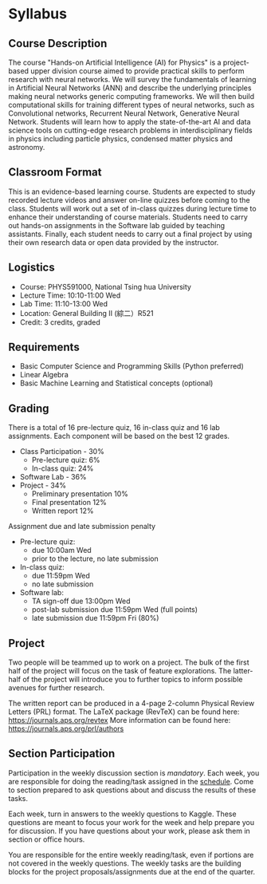 Syllabus
============================


## Course Description


The course "Hands-on Artificial Intelligence (AI) for Physics" is a project-based upper division course aimed to provide practical  skills to perform research with neural networks.
We will survey the fundamentals of learning in Artificial Neural Networks (ANN) and describe the underlying principles making neural networks generic computing frameworks. We will then build computational skills for training different types of neural networks, such as Convolutional networks, Recurrent Neural Network, Generative Neural Network. 
Students will learn how to apply the state-of-the-art AI and data science tools on cutting-edge research problems in interdisciplinary fields in physics including particle physics, condensed matter physics and astronomy.


## Classroom Format

This is an evidence-based learning course. Students are expected to study recorded lecture videos and answer on-line quizzes before coming to the class. Students will work out a set of in-class quizzes during lecture time to enhance their understanding of course materials. Students need to carry out hands-on assignments in the Software lab guided by teaching assistants. Finally, each student needs to carry out a final project by using their own research data or open data provided by the instructor.


## Logistics

* Course: PHYS591000, National Tsing hua University
* Lecture Time:  10:10-11:00 Wed
* Lab Time: 11:10-13:00 Wed
* Location: General Building II (綜二）R521
* Credit: 3 credits, graded

## Requirements
* Basic Computer Science and Programming Skills (Python preferred)
* Linear Algebra
* Basic Machine Learning and Statistical concepts (optional)


## Grading 
There is a total of 16 pre-lecture quiz, 16 in-class quiz and 16 lab  assignments. Each component will be based on the best 12 grades.

* Class Participation - 30%
  * Pre-lecture quiz: 6% 
  * In-class quiz: 24%
* Software Lab - 36%
* Project - 34%
  * Preliminary presentation 10%
  * Final presentation 12%
  * Written report 12%

Assignment due and late submission penalty
* Pre-lecture quiz: 
  * due 10:00am Wed 
  * prior to the lecture, no late submission
* In-class quiz: 
  * due 11:59pm Wed 
  * no late submission
* Software lab: 
  * TA sign-off due 13:00pm Wed
  * post-lab submission due 11:59pm Wed (full points)
  * late submission due 11:59pm Fri (80%)


## Project

Two people will be teammed up to work on a project.
The bulk of the first half of the project will focus on the task of feature explorations.
The latter-half of the project will introduce you to further topics to inform possible avenues for further research.

The written report can be produced in a 4-page 2-column Physical Review Letters (PRL) format. 
The LaTeX package (RevTeX) can be found here: <https://journals.aps.org/revtex>
More information can be found here: <https://journals.aps.org/prl/authors>


## Section Participation

Participation in the weekly discussion section is *mandatory*. 
Each week, you are responsible for doing the reading/task assigned in the [schedule](schedule.md). 
Come to section prepared to ask questions about and discuss the results of these tasks.

Each week, turn in answers to the weekly questions to Kaggle. 
These questions are meant to focus your work for the week and help prepare you for discussion. 
If you have questions about your work, please ask them in section or office hours.

You are responsible for the entire weekly reading/task, even if portions are not covered in the weekly questions.
The weekly tasks are the building blocks for the project proposals/assignments due at the end of the quarter.


